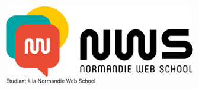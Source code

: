 
![Cover](https://github.com/Liamcr21/Liamcr21/blob/main/Logo_nws.png)
Étudiant à la Normandie Web School 


